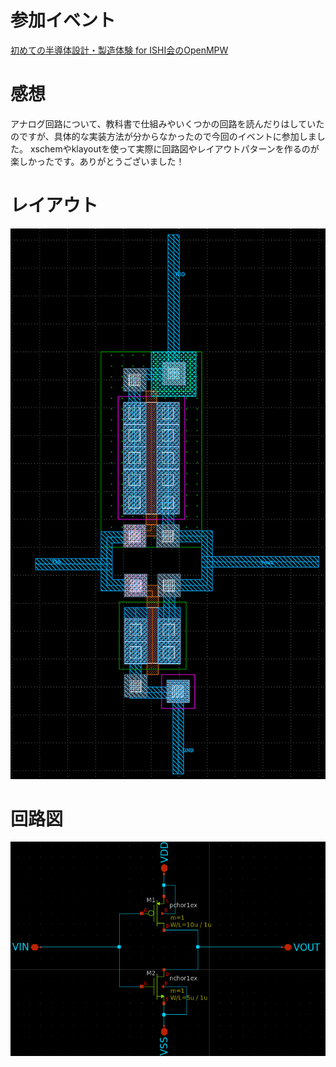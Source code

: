 # 参加イベント
[初めての半導体設計・製造体験 for ISHI会のOpenMPW](https://ishikai.connpass.com/event/332952/)
# 感想
アナログ回路について、教科書で仕組みやいくつかの回路を読んだりはしていたのですが、具体的な実装方法が分からなかったので今回のイベントに参加しました。
xschemやklayoutを使って実際に回路図やレイアウトパターンを作るのが楽しかったです。ありがとうございました！

# レイアウト
![layout.png](layout.png)
# 回路図
![schematic.png](schematic.png)